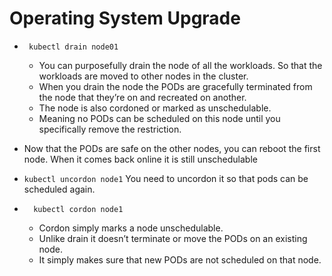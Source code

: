 # Operating System Upgrade

- ``` kubectl drain node01```
  - You can purposefully drain the node of all the workloads. So that the workloads are moved to other nodes in the cluster.
  -  When you drain the node the PODs are gracefully terminated from the node that they’re on and recreated on another.
  - The node is also cordoned or marked as unschedulable. 
  - Meaning no PODs can be scheduled on this node until you specifically remove the restriction.

- Now that the PODs are safe on the other nodes, you can reboot the first node. When it comes back online it is still unschedulable
-  ```kubectl uncordon node1``` You need to uncordon it so that pods can be scheduled again.

- ```  kubectl cordon node1``` 
  - Cordon simply marks a node unschedulable.
  - Unlike drain it doesn’t terminate or move the PODs on an existing node. 
  - It simply makes sure that new PODs are not scheduled on that node.
    
